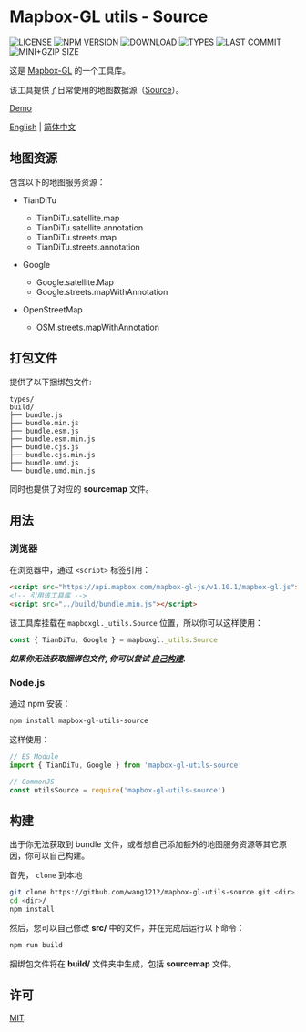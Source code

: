 # Mapbox-GL utils - Source

![LICENSE](https://badgen.net/github/license/wang1212/mapbox-gl-utils-source)
[![NPM VERSION](https://badgen.net/npm/v/mapbox-gl-utils-source)](https://www.npmjs.com/package/mapbox-gl-utils-source)
![DOWNLOAD](https://badgen.net/npm/dt/mapbox-gl-utils-source)
![TYPES](https://badgen.net/npm/types/mapbox-gl-utils-source)
![LAST COMMIT](https://badgen.net/github/last-commit/wang1212/mapbox-gl-utils-source)
![MINI+GZIP SIZE](https://badgen.net/bundlephobia/minzip/mapbox-gl-utils-source)

这是 [Mapbox-GL](https://docs.mapbox.com/mapbox-gl-js/overview/) 的一个工具库。

该工具提供了日常使用的地图数据源（[Source](https://docs.mapbox.com/mapbox-gl-js/style-spec/sources/)）。

[Demo](./test/index.html)

[English](./README.md) | [简体中文](./README.zh-CN.md)

## 地图资源

包含以下的地图服务资源：

-   TianDiTu

    -   TianDiTu.satellite.map
    -   TianDiTu.satellite.annotation
    -   TianDiTu.streets.map
    -   TianDiTu.streets.annotation

-   Google

    -   Google.satellite.Map
    -   Google.streets.mapWithAnnotation

-   OpenStreetMap

    -   OSM.streets.mapWithAnnotation

## 打包文件

提供了以下捆绑包文件:

    types/
    build/
    ├── bundle.js
    ├── bundle.min.js
    ├── bundle.esm.js
    ├── bundle.esm.min.js
    ├── bundle.cjs.js
    ├── bundle.cjs.min.js
    ├── bundle.umd.js
    └── bundle.umd.min.js

同时也提供了对应的 **sourcemap** 文件。

## 用法

### 浏览器

在浏览器中，通过 `<script>` 标签引用：

```html
<script src="https://api.mapbox.com/mapbox-gl-js/v1.10.1/mapbox-gl.js"></script>
<!-- 引用该工具库 -->
<script src="../build/bundle.min.js"></script>
```

该工具库挂载在 `mapboxgl._utils.Source` 位置，所以你可以这样使用：

```js
const { TianDiTu, Google } = mapboxgl._utils.Source
```

**_如果你无法获取捆绑包文件, 你可以尝试 [自己构建](#build)._**

### Node.js

通过 npm 安装：

```bash
npm install mapbox-gl-utils-source
```

这样使用：

```js
// ES Module
import { TianDiTu, Google } from 'mapbox-gl-utils-source'

// CommonJS
const utilsSource = require('mapbox-gl-utils-source')
```

## 构建

出于你无法获取到 bundle 文件，或者想自己添加额外的地图服务资源等其它原因，你可以自己构建。

首先， `clone` 到本地

```bash
git clone https://github.com/wang1212/mapbox-gl-utils-source.git <dir>
cd <dir>/
npm install
```

然后，您可以自己修改 **src/** 中的文件，并在完成后运行以下命令：

```bash
npm run build
```

捆绑包文件将在 **build/** 文件夹中生成，包括 **sourcemap** 文件。

## 许可

[MIT](./LICENSE).
